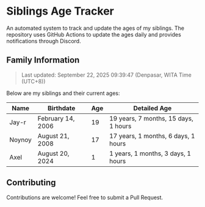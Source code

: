 # Siblings Age Tracker

An automated system to track and update the ages of my siblings. The repository uses GitHub Actions to update the ages daily and provides notifications through Discord.

## Family Information

> Last updated: September 22, 2025 09:39:47 (Denpasar, WITA Time (UTC+8))

Below are my siblings and their current ages:

| Name | Birthdate | Age | Detailed Age |
|------|-----------|-----|-------------|
| Jay-r | February 14, 2006 | 19 | 19 years, 7 months, 15 days, 1 hours |
| Noynoy | August 21, 2008 | 17 | 17 years, 1 months, 6 days, 1 hours |
| Axel | August 20, 2024 | 1 | 1 years, 1 months, 3 days, 1 hours |

## Contributing

Contributions are welcome! Feel free to submit a Pull Request.